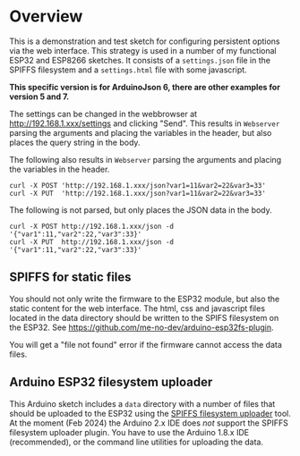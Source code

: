 # Overview

This is a demonstration and test sketch for configuring persistent options via the web interface. This strategy is used in a number of my functional ESP32 and ESP8266 sketches. It consists of a `settings.json` file in the SPIFFS filesystem and a `settings.html` file with some javascript.

**This specific version is for ArduinoJson 6, there are other examples for version 5 and 7.**

The settings can be changed in the webbrowser at http://192.168.1.xxx/settings and clicking "Send". This results in `Webserver` parsing the arguments and placing the variables in the header, but also places the query string in the body.

The following also results in `Webserver` parsing the arguments and placing the variables in the header.

    curl -X POST 'http://192.168.1.xxx/json?var1=11&var2=22&var3=33'
    curl -X PUT  'http://192.168.1.xxx/json?var1=11&var2=22&var3=33'

The following is not parsed, but only places the JSON data in the body.

    curl -X POST http://192.168.1.xxx/json -d '{"var1":11,"var2":22,"var3":33}'
    curl -X PUT  http://192.168.1.xxx/json -d '{"var1":11,"var2":22,"var3":33}'

## SPIFFS for static files

You should not only write the firmware to the ESP32 module, but also the static content for the web interface. The html, css and javascript files located in the data directory should be written to the SPIFS filesystem on the ESP32. See https://github.com/me-no-dev/arduino-esp32fs-plugin.

You will get a "file not found" error if the firmware cannot access the data files.

## Arduino ESP32 filesystem uploader

This Arduino sketch includes a `data` directory with a number of files that should be uploaded to the ESP32 using the [SPIFFS filesystem uploader](https://github.com/me-no-dev/arduino-esp32fs-plugin) tool. At the moment (Feb 2024) the Arduino 2.x IDE does *not* support the SPIFFS filesystem uploader plugin. You have to use the Arduino 1.8.x IDE (recommended), or the command line utilities for uploading the data.
